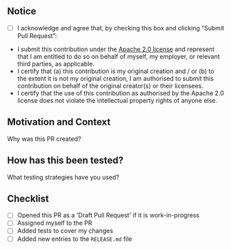 ## Notice

- [ ] I acknowledge and agree that, by checking this box and clicking “Submit Pull Request”:
 
- I submit this contribution under the [Apache 2.0 license](https://www.apache.org/licenses/LICENSE-2.0.txt) and represent that I am entitled to do so on behalf of myself, my employer, or relevant third parties, as applicable.
- I certify that (a) this contribution is my original creation and / or (b) to the extent it is not my original creation, I am authorised to submit this contribution on behalf of the original creator(s) or their licensees. 
- I certify that the use of this contribution as authorised by the Apache 2.0 license does not violate the intellectual property rights of anyone else.
 
## Motivation and Context
Why was this PR created?

## How has this been tested?
What testing strategies have you used?

## Checklist

- [ ] Opened this PR as a 'Draft Pull Request' if it is work-in-progress
- [ ] Assigned myself to the PR
- [ ] Added tests to cover my changes
- [ ] Added new entries to the `RELEASE.md` file
